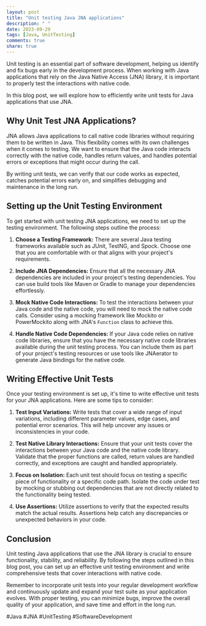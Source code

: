 ```yaml
---
layout: post
title: "Unit testing Java JNA applications"
description: " "
date: 2023-09-29
tags: [Java, UnitTesting]
comments: true
share: true
---
```


Unit testing is an essential part of software development, helping us identify and fix bugs early in the development process. When working with Java applications that rely on the Java Native Access (JNA) library, it is important to properly test the interactions with native code.

In this blog post, we will explore how to efficiently write unit tests for Java applications that use JNA.

## Why Unit Test JNA Applications?

JNA allows Java applications to call native code libraries without requiring them to be written in Java. This flexibility comes with its own challenges when it comes to testing. We want to ensure that the Java code interacts correctly with the native code, handles return values, and handles potential errors or exceptions that might occur during the call.

By writing unit tests, we can verify that our code works as expected, catches potential errors early on, and simplifies debugging and maintenance in the long run.

## Setting up the Unit Testing Environment

To get started with unit testing JNA applications, we need to set up the testing environment. The following steps outline the process:

1. **Choose a Testing Framework:** There are several Java testing frameworks available such as JUnit, TestNG, and Spock. Choose one that you are comfortable with or that aligns with your project's requirements.

2. **Include JNA Dependencies:** Ensure that all the necessary JNA dependencies are included in your project's testing dependencies. You can use build tools like Maven or Gradle to manage your dependencies effortlessly.

3. **Mock Native Code Interactions:** To test the interactions between your Java code and the native code, you will need to mock the native code calls. Consider using a mocking framework like Mockito or PowerMockito along with JNA's `Function` class to achieve this.

4. **Handle Native Code Dependencies:** If your Java code relies on native code libraries, ensure that you have the necessary native code libraries available during the unit testing process. You can include them as part of your project's testing resources or use tools like JNAerator to generate Java bindings for the native code.

## Writing Effective Unit Tests

Once your testing environment is set up, it's time to write effective unit tests for your JNA applications. Here are some tips to consider:

1. **Test Input Variations:** Write tests that cover a wide range of input variations, including different parameter values, edge cases, and potential error scenarios. This will help uncover any issues or inconsistencies in your code.

2. **Test Native Library Interactions:** Ensure that your unit tests cover the interactions between your Java code and the native code library. Validate that the proper functions are called, return values are handled correctly, and exceptions are caught and handled appropriately.

3. **Focus on Isolation:** Each unit test should focus on testing a specific piece of functionality or a specific code path. Isolate the code under test by mocking or stubbing out dependencies that are not directly related to the functionality being tested.

4. **Use Assertions:** Utilize assertions to verify that the expected results match the actual results. Assertions help catch any discrepancies or unexpected behaviors in your code.

## Conclusion

Unit testing Java applications that use the JNA library is crucial to ensure functionality, stability, and reliability. By following the steps outlined in this blog post, you can set up an effective unit testing environment and write comprehensive tests that cover interactions with native code.

Remember to incorporate unit tests into your regular development workflow and continuously update and expand your test suite as your application evolves. With proper testing, you can minimize bugs, improve the overall quality of your application, and save time and effort in the long run.

#Java #JNA #UnitTesting #SoftwareDevelopment